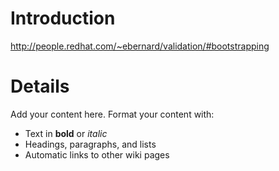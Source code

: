 # Introduction #

http://people.redhat.com/~ebernard/validation/#bootstrapping


# Details #

Add your content here.  Format your content with:
  * Text in **bold** or _italic_
  * Headings, paragraphs, and lists
  * Automatic links to other wiki pages